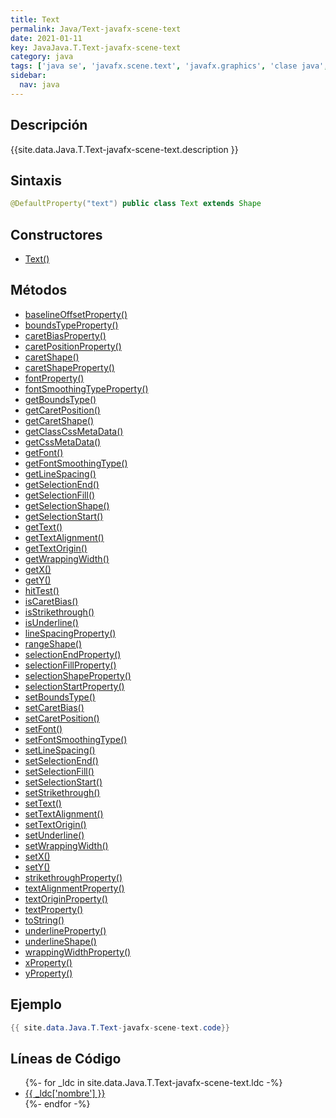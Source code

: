 ```yaml
---
title: Text
permalink: Java/Text-javafx-scene-text
date: 2021-01-11
key: JavaJava.T.Text-javafx-scene-text
category: java
tags: ['java se', 'javafx.scene.text', 'javafx.graphics', 'clase java', 'JavaFX 2.0']
sidebar: 
  nav: java
---
```


## Descripción
{{site.data.Java.T.Text-javafx-scene-text.description }}

## Sintaxis
~~~java
@DefaultProperty("text") public class Text extends Shape
~~~

## Constructores
* [Text()](/Java/Text-javafx-scene-text/Text/)

## Métodos
* [baselineOffsetProperty()](/Java/Text-javafx-scene-text/baselineOffsetProperty)
* [boundsTypeProperty()](/Java/Text-javafx-scene-text/boundsTypeProperty)
* [caretBiasProperty()](/Java/Text-javafx-scene-text/caretBiasProperty)
* [caretPositionProperty()](/Java/Text-javafx-scene-text/caretPositionProperty)
* [caretShape()](/Java/Text-javafx-scene-text/caretShape)
* [caretShapeProperty()](/Java/Text-javafx-scene-text/caretShapeProperty)
* [fontProperty()](/Java/Text-javafx-scene-text/fontProperty)
* [fontSmoothingTypeProperty()](/Java/Text-javafx-scene-text/fontSmoothingTypeProperty)
* [getBoundsType()](/Java/Text-javafx-scene-text/getBoundsType)
* [getCaretPosition()](/Java/Text-javafx-scene-text/getCaretPosition)
* [getCaretShape()](/Java/Text-javafx-scene-text/getCaretShape)
* [getClassCssMetaData()](/Java/Text-javafx-scene-text/getClassCssMetaData)
* [getCssMetaData()](/Java/Text-javafx-scene-text/getCssMetaData)
* [getFont()](/Java/Text-javafx-scene-text/getFont)
* [getFontSmoothingType()](/Java/Text-javafx-scene-text/getFontSmoothingType)
* [getLineSpacing()](/Java/Text-javafx-scene-text/getLineSpacing)
* [getSelectionEnd()](/Java/Text-javafx-scene-text/getSelectionEnd)
* [getSelectionFill()](/Java/Text-javafx-scene-text/getSelectionFill)
* [getSelectionShape()](/Java/Text-javafx-scene-text/getSelectionShape)
* [getSelectionStart()](/Java/Text-javafx-scene-text/getSelectionStart)
* [getText()](/Java/Text-javafx-scene-text/getText)
* [getTextAlignment()](/Java/Text-javafx-scene-text/getTextAlignment)
* [getTextOrigin()](/Java/Text-javafx-scene-text/getTextOrigin)
* [getWrappingWidth()](/Java/Text-javafx-scene-text/getWrappingWidth)
* [getX()](/Java/Text-javafx-scene-text/getX)
* [getY()](/Java/Text-javafx-scene-text/getY)
* [hitTest()](/Java/Text-javafx-scene-text/hitTest)
* [isCaretBias()](/Java/Text-javafx-scene-text/isCaretBias)
* [isStrikethrough()](/Java/Text-javafx-scene-text/isStrikethrough)
* [isUnderline()](/Java/Text-javafx-scene-text/isUnderline)
* [lineSpacingProperty()](/Java/Text-javafx-scene-text/lineSpacingProperty)
* [rangeShape()](/Java/Text-javafx-scene-text/rangeShape)
* [selectionEndProperty()](/Java/Text-javafx-scene-text/selectionEndProperty)
* [selectionFillProperty()](/Java/Text-javafx-scene-text/selectionFillProperty)
* [selectionShapeProperty()](/Java/Text-javafx-scene-text/selectionShapeProperty)
* [selectionStartProperty()](/Java/Text-javafx-scene-text/selectionStartProperty)
* [setBoundsType()](/Java/Text-javafx-scene-text/setBoundsType)
* [setCaretBias()](/Java/Text-javafx-scene-text/setCaretBias)
* [setCaretPosition()](/Java/Text-javafx-scene-text/setCaretPosition)
* [setFont()](/Java/Text-javafx-scene-text/setFont)
* [setFontSmoothingType()](/Java/Text-javafx-scene-text/setFontSmoothingType)
* [setLineSpacing()](/Java/Text-javafx-scene-text/setLineSpacing)
* [setSelectionEnd()](/Java/Text-javafx-scene-text/setSelectionEnd)
* [setSelectionFill()](/Java/Text-javafx-scene-text/setSelectionFill)
* [setSelectionStart()](/Java/Text-javafx-scene-text/setSelectionStart)
* [setStrikethrough()](/Java/Text-javafx-scene-text/setStrikethrough)
* [setText()](/Java/Text-javafx-scene-text/setText)
* [setTextAlignment()](/Java/Text-javafx-scene-text/setTextAlignment)
* [setTextOrigin()](/Java/Text-javafx-scene-text/setTextOrigin)
* [setUnderline()](/Java/Text-javafx-scene-text/setUnderline)
* [setWrappingWidth()](/Java/Text-javafx-scene-text/setWrappingWidth)
* [setX()](/Java/Text-javafx-scene-text/setX)
* [setY()](/Java/Text-javafx-scene-text/setY)
* [strikethroughProperty()](/Java/Text-javafx-scene-text/strikethroughProperty)
* [textAlignmentProperty()](/Java/Text-javafx-scene-text/textAlignmentProperty)
* [textOriginProperty()](/Java/Text-javafx-scene-text/textOriginProperty)
* [textProperty()](/Java/Text-javafx-scene-text/textProperty)
* [toString()](/Java/Text-javafx-scene-text/toString)
* [underlineProperty()](/Java/Text-javafx-scene-text/underlineProperty)
* [underlineShape()](/Java/Text-javafx-scene-text/underlineShape)
* [wrappingWidthProperty()](/Java/Text-javafx-scene-text/wrappingWidthProperty)
* [xProperty()](/Java/Text-javafx-scene-text/xProperty)
* [yProperty()](/Java/Text-javafx-scene-text/yProperty)

## Ejemplo
~~~java
{{ site.data.Java.T.Text-javafx-scene-text.code}}
~~~

## Líneas de Código
<ul>
{%- for _ldc in site.data.Java.T.Text-javafx-scene-text.ldc -%}
   <li>
       <a href="{{_ldc['url'] }}">{{ _ldc['nombre'] }}</a>
   </li>
{%- endfor -%}
</ul>
